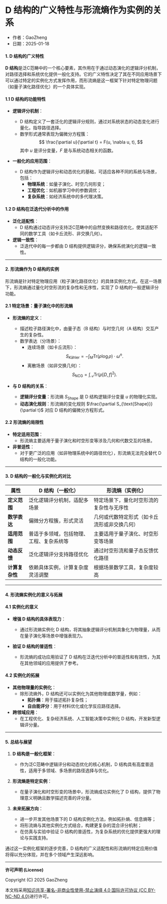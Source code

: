 # **D 结构的广义特性与形流熵作为实例的关系**

- 作者：GaoZheng
- 日期：2025-01-18

#### **1. D 结构的广义特性**

**D 结构**是泛C范畴中的一个核心要素，其作用在于通过动态演化的逻辑评分机制，对路径选择和系统优化提供一般化支持。它的广义特性决定了其在不同应用场景下可以通过特定的实例化方式发挥作用，而形流熵是这一框架下针对特定物理问题（如量子演化路径优化）的一个具体实现。

#### **1.1 D 结构的功能特性**
- **逻辑评分机制**：
  - D 结构定义了一套泛化的逻辑评分规则，通过对系统状态的动态变化进行量化，指导路径选择。
  - 数学形式通常表现为偏微分方程簇：
    $$
    \frac{\partial u}{\partial t} = F(u, \nabla u, t),
    $$
    其中 $u$ 是评分变量，$F$ 是与系统动态相关的函数。

- **一般化的应用范围**：
  - D 结构作为逻辑评分和动态优化的基础，可适应各种不同的系统与场景，包括：
    - **物理系统**：如量子演化、时空几何形变；
    - **工程优化**：如机器学习中的参数调优；
    - **复杂系统**：如经济系统中的多代理决策。

#### **1.2 D 结构在泛迭代分析中的作用**
- **泛化适配性**：
  - D 结构通过动态评分支持泛C范畴中的自然变换和路径优化，使其适配不同的数学工具（如卡丘流形、非交换几何）。
- **逻辑一致性**：
  - 泛迭代中的每一步都由 D 结构提供逻辑评分，确保系统演化的逻辑一致性。

---

#### **2. 形流熵作为 D 结构的实例**

形流熵是针对特定物理应用（粒子演化路径优化）的具体实例化方式。在这一场景下，形流熵通过量化时空形流的复杂性和无序性，实现了 D 结构的一般逻辑评分功能。

#### **2.1 特定场景：量子演化中的形流熵**
- **形流熵的定义**：
  - 描述粒子路径演化中，由量子态（B 结构）与时空几何（A 结构）交互产生的复杂性。
  - 数学表达（分场景）：
    - 连续场景（如卡丘流形）：
      $$
      S_{\text{Kähler}} = -\int_M \mathrm{Tr}(\rho \log \rho) \cdot \omega^n.
      $$
    - 离散场景（如非交换几何）：
      $$
      S_{\text{NCG}} = \int_{\mathcal{A}} \mathrm{Tr}(\rho [D, f]^2).
      $$

- **与 D 结构的关系**：
  - **逻辑评分变量**：形流熵 $S_{\text{Shape}}$ 是 D 结构逻辑评分变量 $u$ 的物理化实现。
  - **动态演化规则**：形流熵的变化规则 $\frac{\partial S_{\text{Shape}}}{\partial t}$ 对应 D 结构的偏微分方程形式。

#### **2.2 形流熵的局限性**
- **特定适用范围**：
  - 形流熵主要适用于量子演化和时空形变等涉及几何和代数交互的场景。
- **非普适性**：
  - 对于更广泛的应用（如非物理系统中的路径优化），形流熵无法完全替代 D 结构的一般化功能。

---

#### **3. D 结构的一般化与实例化的对比**

| **属性**            | **D 结构（一般化）**                             | **形流熵（实例化）**                     |
|---------------------|-----------------------------------------------|---------------------------------------|
| **定义范围**         | 泛化逻辑评分机制，适配多场景                 | 特定场景下，量化时空形流的复杂性与无序性 |
| **数学表达**         | 偏微分方程簇，形式灵活                       | 几何或代数特定形式（如卡丘流形或非交换几何） |
| **适用范围**         | 普适于多领域，包括物理、工程、复杂系统等       | 主要适用于量子演化、时空形变等场景     |
| **动态反馈**         | 泛化逻辑评分支持路径优化                     | 通过时空形流和量子态反馈优化路径       |
| **计算复杂性**       | 依赖具体实例，计算复杂度灵活调整             | 根据场景数学工具，复杂度较高           |

---

#### **4. 形流熵实例化的意义与拓展**

#### **4.1 实例化的意义**
- **增强 D 结构的具体表现力**：
  - 通过形流熵实例化 D 结构，将其抽象逻辑评分机制具象化为物理量，从而在量子演化等场景中增强表现力。

- **验证 D 结构的普适性**：
  - 形流熵的成功应用验证了 D 结构在泛迭代分析中的普适性和有效性，为其在其他领域的应用提供了参考。

#### **4.2 实例化的拓展**
- **其他物理量的实例化**：
  - 除形流熵外，D 结构还可以实例化为其他物理或数学量，例如：
    - **拓扑熵**：用于描述拓扑复杂性；
    - **自由能评分**：用于材料优化或化学反应路径选择。
- **跨领域应用**：
  - 在工程优化、复杂经济系统、人工智能决策中实例化 D 结构，开发新型逻辑评分量。

---

#### **5. 总结与展望**

1. **D 结构是一般化框架**：
   - 作为泛C范畴中逻辑评分和动态优化的核心机制，D 结构具有高度普适性，适用于多领域、多场景的路径选择与优化。

2. **形流熵是特定实例**：
   - 在量子演化和时空形变的场景中，形流熵成功实例化了 D 结构，提供了物理意义明确且数学描述完善的评分量。

3. **未来拓展方向**：
   - 进一步开发其他场景下的 D 结构实例化方法，例如拓扑熵、信息熵等；
   - 将形流熵与其他实例化方式结合，构建更复杂的混合评分机制；
   - 在仿真与实验中验证 D 结构的普适性，为复杂系统的优化提供更强大的理论与实践支持。

通过这一实例化框架的逐步完善，D 结构的广义适配性和形流熵的特定应用价值将得以充分体现，并在多个领域产生深远影响。

---

**许可声明 (License)**

Copyright (C) 2025 GaoZheng 

本文档采用[知识共享-署名-非商业性使用-禁止演绎 4.0 国际许可协议 (CC BY-NC-ND 4.0)](https://creativecommons.org/licenses/by-nc-nd/4.0/deed.zh-Hans)进行许可。
